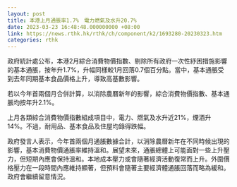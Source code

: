```yaml
---
layout: post
title: 本港上月通脹率1.7%　電力燃氣及水升20.7%
date: 2023-03-23 16:48:48.000000000 +08:00
link: https://news.rthk.hk/rthk/ch/component/k2/1693280-20230323.htm
categories: rthk
---
```


政府統計處公布，本港2月綜合消費物價指數、剔除所有政府一次性紓困措施影響的基本通脹，按年升1.7%，升幅同樣較1月回落0.7個百分點。當中，基本通脹受到去年同期基本食品價格上升，導致高基數影響。

若以今年首兩個月合併計算，以消除農曆新年的影響，綜合消費物價指數、基本通脹均按年升2.1%。

上月各類綜合消費物價指數組成項目中，電力、燃氣及水升近21%，煙酒升14%。不過，耐用品、基本食品及住屋均錄得跌幅。

政府發言人表示，今年首兩個月通脹數據合計，以消除農曆新年在不同時候出現的影響，基本消費物價通脹率維持溫和。展望未來，通脹總體上可能面對一些上升壓力，但短期內應會保持溫和。本地成本壓力或會隨著經濟活動復常而上升。外圍價格壓力在一段時間內應維持顯著，但預料會隨著主要經濟體通脹回落而略為緩和。政府會繼續留意情況。
